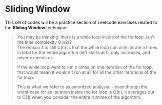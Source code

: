 # Sliding Window

This set of codes will be a practice section of Leetcode exercises related to the **Sliding Window** technique.

> You may be thinking: there is a while loop inside of the for loop, isn't the time complexity
O(n2)?  
> The reason it is still O(n) is that the while loop can only iterate n times in total for the entire algorithm 
> (left starts at 0, only increases, and never exceeds n). 
> 
> If the while loop were to run n times on one iteration of the for loop, 
> that would mean it wouldn't run at all for all the other iterations of the for loop. 
> 
> This is what we refer to as amortized analysis:
    - even though the worst case for an iteration inside the for loop is O(n), 
> it averages out to O(1) when you consider the entire runtime of the algorithm.